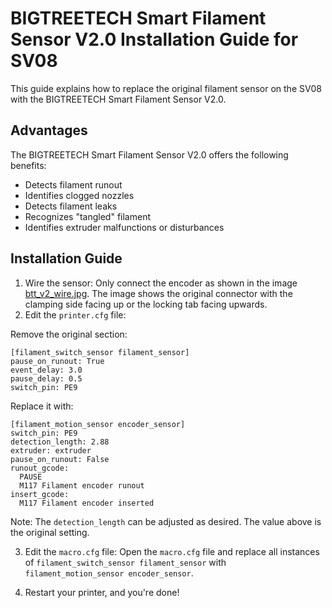 # BIGTREETECH Smart Filament Sensor V2.0 Installation Guide for SV08

This guide explains how to replace the original filament sensor on the SV08 with the BIGTREETECH Smart Filament Sensor V2.0.

## Advantages

The BIGTREETECH Smart Filament Sensor V2.0 offers the following benefits:

- Detects filament runout
- Identifies clogged nozzles
- Detects filament leaks
- Recognizes "tangled" filament
- Identifies extruder malfunctions or disturbances

## Installation Guide

1. Wire the sensor: Only connect the encoder as shown in the image [btt_v2_wire.jpg](btt_v2_wire.jpg). The image shows the original connector with the clamping side facing up or the locking tab facing upwards.
2. Edit the `printer.cfg` file:

Remove the original section:

```
[filament_switch_sensor filament_sensor]
pause_on_runout: True
event_delay: 3.0
pause_delay: 0.5
switch_pin: PE9
```

Replace it with:

```
[filament_motion_sensor encoder_sensor]
switch_pin: PE9
detection_length: 2.88
extruder: extruder
pause_on_runout: False
runout_gcode:
  PAUSE
  M117 Filament encoder runout
insert_gcode:
  M117 Filament encoder inserted
```

Note: The `detection_length` can be adjusted as desired. The value above is the original setting.

3. Edit the `macro.cfg` file:
   Open the `macro.cfg` file and replace all instances of `filament_switch_sensor filament_sensor` with `filament_motion_sensor encoder_sensor`.

4. Restart your printer, and you're done!
